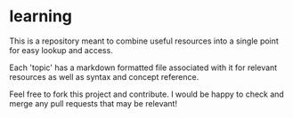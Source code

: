 # learning

This is a repository meant to combine useful resources into a single point
for easy lookup and access. 

Each 'topic' has a markdown formatted file associated with it for relevant
resources as well as syntax and concept reference. 

Feel free to fork this project and contribute. I would be happy to check and
merge any pull requests that may be relevant!